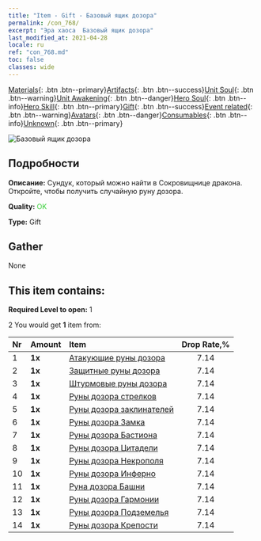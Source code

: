 ```yaml
---
title: "Item - Gift - Базовый ящик дозора"
permalink: /con_768/
excerpt: "Эра хаоса  Базовый ящик дозора"
last_modified_at: 2021-04-28
locale: ru
ref: "con_768.md"
toc: false
classes: wide
---
```

 [Materials](/ItemsRU/){: .btn .btn--primary}[Artifacts](/ItemsRU/Artifacts/){: .btn .btn--success}[Unit Soul](/ItemsRU/UnitSoul/){: .btn .btn--warning}[Unit Awakening](/ItemsRU/UnitAwakening/){: .btn .btn--danger}[Hero Soul](/ItemsRU/HeroSoul/){: .btn .btn--info}[Hero Skill](/ItemsRU/HeroSkill/){: .btn .btn--primary}[Gift](/ItemsRU/Gift/){: .btn .btn--success}[Event related](/ItemsRU/Events/){: .btn .btn--warning}[Avatars](/ItemsRU/Avatars/){: .btn .btn--danger}[Consumables](/ItemsRU/Consumables/){: .btn .btn--info}[Unknown](/ItemsRU/Unknown/){: .btn .btn--primary}

 ![Базовый ящик дозора](/images/t/i_tujianhezi1.png)

## Подробности
 **Описание:** Сундук, который можно найти в Сокровищнице дракона. Откройте, чтобы получить случайную руну дозора.

 **Quality:** <span style="color: #32CD32">OK</span>

 **Type:** Gift

## Gather

  None

## This item contains:

 **Required Level to open:** 1

 2 You would get **1** item  from:

  | Nr | Amount |     Item    | Drop Rate,% |
  |:---|:-------|:------------|:---------:|
  | 1 |  **1x** | [Атакующие руны дозора](/ItemsRU/con_734/) | 7.14 | 
  | 2 |  **1x** | [Защитные руны дозора](/ItemsRU/con_739/) | 7.14 | 
  | 3 |  **1x** | [Штурмовые руны дозора](/ItemsRU/con_741/) | 7.14 | 
  | 4 |  **1x** | [Руны дозора стрелков](/ItemsRU/con_742/) | 7.14 | 
  | 5 |  **1x** | [Руны дозора заклинателей](/ItemsRU/con_746/) | 7.14 | 
  | 6 |  **1x** | [Руны дозора Замка](/ItemsRU/con_752/) | 7.14 | 
  | 7 |  **1x** | [Руны дозора Бастиона](/ItemsRU/con_753/) | 7.14 | 
  | 8 |  **1x** | [Руны дозора Цитадели](/ItemsRU/con_754/) | 7.14 | 
  | 9 |  **1x** | [Руны дозора Некрополя](/ItemsRU/con_755/) | 7.14 | 
  | 10 |  **1x** | [Руны дозора Инферно](/ItemsRU/con_777/) | 7.14 | 
  | 11 |  **1x** | [Руна дозора Башни](/ItemsRU/con_785/) | 7.14 | 
  | 12 |  **1x** | [Руны дозора Гармонии](/ItemsRU/con_791/) | 7.14 | 
  | 13 |  **1x** | [Руны дозора Подземелья](/ItemsRU/con_792/) | 7.14 | 
  | 14 |  **1x** | [Руны дозора Крепости](/ItemsRU/con_818/) | 7.14 | 
